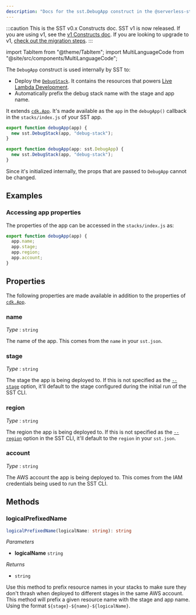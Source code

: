 ```yaml
---
description: "Docs for the sst.DebugApp construct in the @serverless-stack/resources package"
---
```


:::caution
This is the SST v0.x Constructs doc. SST v1 is now released. If you are using v1, see the [v1 Constructs doc](/constructs). If you are looking to upgrade to v1, [check out the migration steps](/constructs/v0/migration).
:::

import TabItem from "@theme/TabItem";
import MultiLanguageCode from "@site/src/components/MultiLanguageCode";

The `DebugApp` construct is used internally by SST to:

- Deploy the [`DebugStack`](DebugStack.md). It contains the resources that powers [Live Lambda Development](../../live-lambda-development.md).
- Automatically prefix the debug stack name with the stage and app name.

It extends [`cdk.App`](https://docs.aws.amazon.com/cdk/api/v2/docs/aws-cdk-lib.App.html). It's made available as the `app` in the `debugApp()` callback in the `stacks/index.js` of your SST app.

<MultiLanguageCode>
<TabItem value="js">

```js
export function debugApp(app) {
  new sst.DebugStack(app, "debug-stack");
}
```

</TabItem>
<TabItem value="ts">

```ts
export function debugApp(app: sst.DebugApp) {
  new sst.DebugStack(app, "debug-stack");
}
```

</TabItem>
</MultiLanguageCode>

Since it's initialized internally, the props that are passed to `DebugApp` cannot be changed.

## Examples

### Accessing app properties

The properties of the app can be accessed in the `stacks/index.js` as:

```js
export function debugApp(app) {
  app.name;
  app.stage;
  app.region;
  app.account;
}
```

## Properties

The following properties are made available in addition to the properties of [`cdk.App`](https://docs.aws.amazon.com/cdk/api/v2/docs/aws-cdk-lib.App.html#properties).

### name

_Type_ : `string`

The name of the app. This comes from the `name` in your `sst.json`.

### stage

_Type_ : `string`

The stage the app is being deployed to. If this is not specified as the [`--stage`](../../packages/sst.md#--stage) option, it'll default to the stage configured during the initial run of the SST CLI.

### region

_Type_ : `string`

The region the app is being deployed to. If this is not specified as the [`--region`](../../packages/sst.md#--region) option in the SST CLI, it'll default to the `region` in your `sst.json`.

### account

_Type_ : `string`

The AWS account the app is being deployed to. This comes from the IAM credentials being used to run the SST CLI.

## Methods

### logicalPrefixedName

```ts
logicalPrefixedName(logicalName: string): string
```

_Parameters_

- **logicalName** `string`

_Returns_

- `string`

Use this method to prefix resource names in your stacks to make sure they don't thrash when deployed to different stages in the same AWS account. This method will prefix a given resource name with the stage and app name. Using the format `${stage}-${name}-${logicalName}`.
